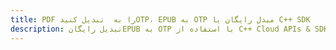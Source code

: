 ---title: PDF را به  تبدیل کنیدOTP، EPUB به OTP مبدل رایگان یا C++ SDKdescription: تبدیل رایگانEPUB به OTP با استفاده از C++ Cloud APIs & SDK همچنین اسناد PDF را در Cloud ایجاد، ویرایش و رندر کنید.---